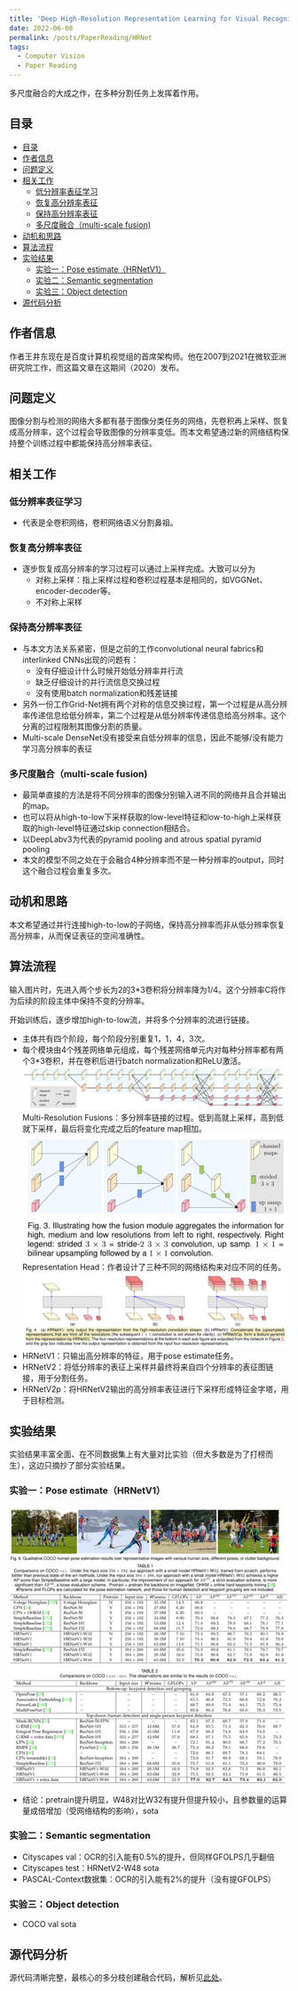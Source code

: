 ```yaml
---
title: 'Deep High-Resolution Representation Learning for Visual Recognition 论文笔记'
date: 2022-06-08
permalink: /posts/PaperReading/HRNet
tags:
  - Computer Vision
  - Paper Reading
---
```


多尺度融合的大成之作，在多种分割任务上发挥着作用。

## 目录
- [目录](#目录)
- [作者信息](#作者信息)
- [问题定义](#问题定义)
- [相关工作](#相关工作)
  - [低分辨率表征学习](#低分辨率表征学习)
  - [恢复高分辨率表征](#恢复高分辨率表征)
  - [保持高分辨率表征](#保持高分辨率表征)
  - [多尺度融合（multi-scale fusion)](#多尺度融合multi-scale-fusion)
- [动机和思路](#动机和思路)
- [算法流程](#算法流程)
- [实验结果](#实验结果)
  - [实验一：Pose estimate（HRNetV1）](#实验一pose-estimatehrnetv1)
  - [实验二：Semantic segmentation](#实验二semantic-segmentation)
  - [实验三：Object detection](#实验三object-detection)
- [源代码分析](#源代码分析)


## 作者信息
作者王井东现在是百度计算机视觉组的首席架构师。他在2007到2021在微软亚洲研究院工作，而这篇文章在这期间（2020）发布。

## 问题定义
图像分割与检测的网络大多都有基于图像分类任务的网络，先卷积再上采样、恢复成高分辨率，这个过程会导致图像的分辨率变低。而本文希望通过新的网络结构保持整个训练过程中都能保持高分辨率表征。


## 相关工作
### 低分辨率表征学习
- 代表是全卷积网络，卷积网络语义分割鼻祖。
### 恢复高分辨率表征
- 逐步恢复成高分辨率的学习过程可以通过上采样完成。大致可以分为
  - 对称上采样：指上采样过程和卷积过程基本是相同的，如VGGNet、encoder-decoder等。
  - 不对称上采样
### 保持高分辨率表征
- 与本文方法关系紧密，但是之前的工作convolutional neural fabrics和interlinked CNNs出现的问题有：
  - 没有仔细设计什么时候开始低分辨率并行流
  - 缺乏仔细设计的并行流信息交换过程
  - 没有使用batch normalization和残差链接
- 另外一份工作Grid-Net拥有两个对称的信息交换过程，第一个过程是从高分辨率传递信息给低分辨率，第二个过程是从低分辨率传递信息给高分辨率。这个分离的过程限制其图像分割的质量。
- Multi-scale DenseNet没有接受来自低分辨率的信息，因此不能够/没有能力学习高分辨率的表征

### 多尺度融合（multi-scale fusion)
- 最简单直接的方法是将不同分辨率的图像分别输入进不同的网络并且合并输出的map。
- 也可以将从high-to-low下采样获取的low-level特征和low-to-high上采样获取的high-level特征通过skip connection相结合。
- 以DeepLabv3为代表的pyramid pooling and atrous spatial pyramid pooling
- 本文的模型不同之处在于会融合4种分辨率而不是一种分辨率的output，同时这个融合过程会重复多次。

## 动机和思路
本文希望通过并行连接high-to-low的子网络，保持高分辨率而非从低分辨率恢复高分辨率，从而保证表征的空间准确性。


## 算法流程
输入图片时，先进入两个步长为2的3*3卷积将分辨率降为1/4。这个分辨率C将作为后续的阶段主体中保持不变的分辨率。

开始训练后，逐步增加high-to-low流，并将多个分辨率的流进行链接。
  - 主体共有四个阶段，每个阶段分别重复1，1，4，3次。
  - 每个模块由4个残差网络单元组成，每个残差网络单元内对每种分辨率都有两个3*3卷积，并在卷积后进行batch normalization和ReLU激活。
 ![avatar](https://github.com/MRTater/MRTater.github.io/raw/master/_posts/PaperReading-Image/HRNet/algorithm1.png)
 Multi-Resolution Fusions：多分辨率链接的过程。低到高就上采样，高到低就下采样，最后将变化完成之后的feature map相加。
 ![avatar](https://github.com/MRTater/MRTater.github.io/raw/master/_posts/PaperReading-Image/HRNet/algorithm2.png)
 Representation Head：作者设计了三种不同的网络结构来对应不同的任务。
 ![avatar](https://github.com/MRTater/MRTater.github.io/raw/master/_posts/PaperReading-Image/HRNet/algorithm3.png)
  - HRNetV1：只输出高分辨率的特征，用于pose estimate任务。
  - HRNetV2：将低分辨率的表征上采样并最终将来自四个分辨率的表征图链接，用于分割任务。
  - HRNetV2p：将HRNetV2输出的高分辨率表征进行下采样形成特征金字塔，用于目标检测。

## 实验结果
实验结果丰富全面、在不同数据集上有大量对比实验（但大多数是为了打榜而生），这边只摘抄了部分实验结果。

### 实验一：Pose estimate（HRNetV1）
![avatar](https://github.com/MRTater/MRTater.github.io/raw/master/_posts/PaperReading-Image/HRNet/exp1.png)
![avatar](https://github.com/MRTater/MRTater.github.io/raw/master/_posts/PaperReading-Image/HRNet/exp2.png)
  - 结论：pretrain提升明显，W48对比W32有提升但提升较小，且参数量的运算量成倍增加（受网络结构的影响），sota

### 实验二：Semantic segmentation
  - Cityscapes val：OCR的引入能有0.5%的提升，但同样GFOLPS几乎翻倍
  - Cityscapes test：HRNetV2-W48 sota
  - PASCAL-Context数据集：OCR的引入能有2%的提升（没有提GFOLPS）

### 实验三：Object detection
  - COCO val sota


## 源代码分析
  源代码清晰完整，最核心的多分枝创建融合代码，解析见[此处](https://www.jianshu.com/p/7e55b80614a7)。
